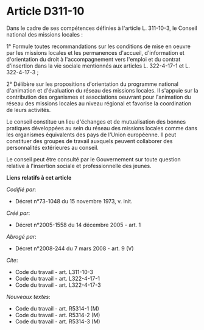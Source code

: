 # Article D311-10

Dans le cadre de ses compétences définies à l'article L. 311-10-3, le Conseil national des missions locales :

1° Formule toutes recommandations sur les conditions de mise en oeuvre par les missions locales et les permanences d'accueil,
d'information et d'orientation du droit à l'accompagnement vers l'emploi et du contrat d'insertion dans la vie sociale
mentionnés aux articles L. 322-4-17-1 et L. 322-4-17-3 ;

2° Délibère sur les propositions d'orientation du programme national d'animation et d'évaluation du réseau des missions
locales. Il s'appuie sur la contribution des organismes et associations oeuvrant pour l'animation du réseau des missions
locales au niveau régional et favorise la coordination de leurs activités.

Le conseil constitue un lieu d'échanges et de mutualisation des bonnes pratiques développées au sein du réseau des missions
locales comme dans les organismes équivalents des pays de l'Union européenne. Il peut constituer des groupes de travail
auxquels peuvent collaborer des personnalités extérieures au conseil.

Le conseil peut être consulté par le Gouvernement sur toute question relative à l'insertion sociale et professionnelle des
jeunes.

**Liens relatifs à cet article**

_Codifié par_:

  - Décret n°73-1048 du 15 novembre 1973, v. init.

_Créé par_:

  - Décret n°2005-1558 du 14 décembre 2005 - art. 1

_Abrogé par_:

  - Décret n°2008-244 du 7 mars 2008 - art. 9 (V)

_Cite_:

  - Code du travail - art. L311-10-3
  - Code du travail - art. L322-4-17-1
  - Code du travail - art. L322-4-17-3

_Nouveaux textes_:

  - Code du travail - art. R5314-1 (M)
  - Code du travail - art. R5314-2 (M)
  - Code du travail - art. R5314-3 (M)
